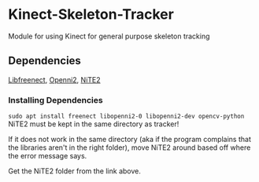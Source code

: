 # Kinect-Skeleton-Tracker
Module for using Kinect for general purpose skeleton tracking

## Dependencies
[Libfreenect](https://github.com/OpenKinect/libfreenect),
[Openni2](https://github.com/occipital/openni2),
[NiTE2](https://github.com/dpengineering/NiTE2/archive/v1.0.0.tar.gz)

### Installing Dependencies
 `sudo apt install freenect libopenni2-0 libopenni2-dev opencv-python`
 NiTE2 must be kept in the same directory as tracker!

 If it does not work in the same directory (aka if the program complains that the libraries aren't in the right folder), move NiTE2 around based off where the error message says.

 Get the NiTE2 folder from the link above.
